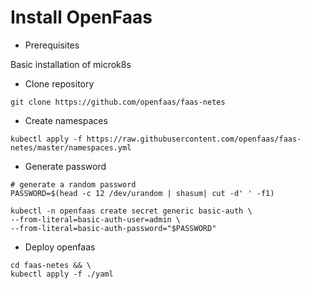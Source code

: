 # Install OpenFaas
- Prerequisites

Basic installation of microk8s

- Clone repository

```shell
git clone https://github.com/openfaas/faas-netes
```

- Create namespaces

```shell
kubectl apply -f https://raw.githubusercontent.com/openfaas/faas-netes/master/namespaces.yml
```

- Generate password

```shell
# generate a random password
PASSWORD=$(head -c 12 /dev/urandom | shasum| cut -d' ' -f1)

kubectl -n openfaas create secret generic basic-auth \
--from-literal=basic-auth-user=admin \
--from-literal=basic-auth-password="$PASSWORD"
```

- Deploy openfaas

```shell
cd faas-netes && \
kubectl apply -f ./yaml
```
